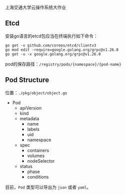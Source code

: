 [//]: # (# Mini-K8s)
上海交通大学云操作系统大作业

## Etcd

安装go语言的etcd包应当在终端执行如下命令：
```shell
go get -v github.com/coreos/etcd/clientv3
go mod edit -require=google.golang.org/grpc@v1.26.0
go get -u -x google.golang.org/grpc@v1.26.0 
```

pod的保存路径：`/registry/pods/{namespace}/{pod-name}`

## Pod Structure

位置：`./pkg/object/object.go`

- Pod
  - apiVersion
  - kind
  - metadata
    - name
    - labels
    - uid
    - namespace
  - spec
    - containers
    - volumes
    - nodeSelector
  - status
    - phase
    - conditions

目前，`Pod` 类型可以导出为 `json` 或者 `yaml`。
